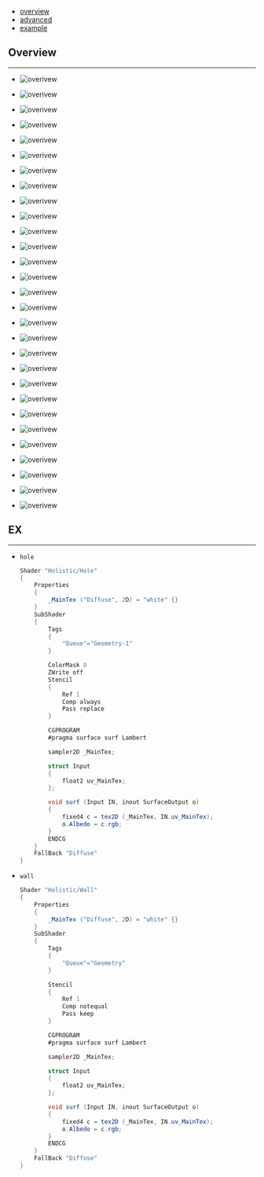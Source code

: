 * [overview](#overview)
* [advanced](./advanced)
* [example](#example)

## Overview <a name="overview"></a>

---

* ![overivew](_asset/img/01.png)

* ![overivew](_asset/img/02.png)

* ![overivew](_asset/img/03.png)

* ![overivew](_asset/img/04.png)

* ![overivew](_asset/img/05.png)

* ![overivew](_asset/img/06.png)

* ![overivew](_asset/img/07.png)

* ![overivew](_asset/img/08.png)

* ![overivew](_asset/img/09.png)

* ![overivew](_asset/img/10.png)

* ![overivew](_asset/img/11.png)

* ![overivew](_asset/img/12.png)

* ![overivew](_asset/img/13.png)

* ![overivew](_asset/img/14.png)

* ![overivew](_asset/img/15.png)

* ![overivew](_asset/img/16.png)

* ![overivew](_asset/img/17.png)

* ![overivew](_asset/img/18.png)

* ![overivew](_asset/img/19.png)

* ![overivew](_asset/img/20.png)

* ![overivew](_asset/img/21.png)

* ![overivew](_asset/img/22.png)

* ![overivew](_asset/img/23.png)

* ![overivew](_asset/img/24.png)

* ![overivew](_asset/img/25.png)

* ![overivew](_asset/img/26.png)

* ![overivew](_asset/img/27.png)

* ![overivew](_asset/img/28.png)

* ![overivew](_asset/img/29.png)

## EX <a name="example"></a>

---

* `hole`

    ```c#
    Shader "Holistic/Hole"
    {
        Properties
        {
            _MainTex ("Diffuse", 2D) = "white" {}
        }
        SubShader
        {
            Tags
            {
                "Queue"="Geometry-1"
            }

            ColorMask 0
            ZWrite off
            Stencil
            {
                Ref 1
                Comp always
                Pass replace
            }

            CGPROGRAM
            #pragma surface surf Lambert

            sampler2D _MainTex;

            struct Input
            {
                float2 uv_MainTex;
            };

            void surf (Input IN, inout SurfaceOutput o)
            {
                fixed4 c = tex2D (_MainTex, IN.uv_MainTex);
                o.Albedo = c.rgb;
            }
            ENDCG
        }
        FallBack "Diffuse"
    }
    ```

* `wall`

    ```c#
    Shader "Holistic/Wall"
    {
        Properties
        {
            _MainTex ("Diffuse", 2D) = "white" {}
        }
        SubShader
        {
            Tags
            {
                "Queue"="Geometry"
            }

            Stencil
            {
                Ref 1
                Comp notequal
                Pass keep
            }

            CGPROGRAM
            #pragma surface surf Lambert

            sampler2D _MainTex;

            struct Input
            {
                float2 uv_MainTex;
            };

            void surf (Input IN, inout SurfaceOutput o)
            {
                fixed4 c = tex2D (_MainTex, IN.uv_MainTex);
                o.Albedo = c.rgb;
            }
            ENDCG
        }
        FallBack "Diffuse"
    }
    ```